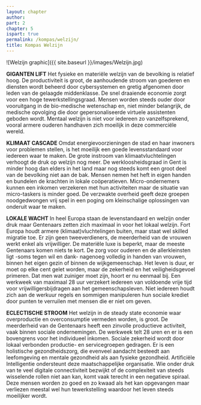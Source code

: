 ```yaml
---
layout: chapter
author: 
part: 2
chapter: 5
ispart: true
permalink: /kompas/welzijn/
title: Kompas Welzijn
---
```


![Welzijn graphic]({{ site.baseurl }}/images/Welzijn.jpg)

**GIGANTEN LIFT** Het fysieke en materiële welzijn van de bevolking is relatief hoog. De productiviteit is groot, de aanhoudende stroom van goederen en diensten wordt beheerd door cybersystemen en gretig afgenomen door leden van de gelaagde middenklasse. De snel draaiende economie zorgt voor een hoge tewerkstellingsgraad. Mensen worden steeds ouder door vooruitgang in de bio-medische wetenschap en, niet minder belangrijk, de medische opvolging die door gepersonaliseerde virtuele assistenten geboden wordt. Mentaal welzijn is niet voor iedereen zo vanzelfsprekend, vooral armere ouderen handhaven zich moeilijk in deze commerciële wereld. 

**KLIMAAT CASCADE** Omdat energievoorzieningen de stad en haar inwoners voor problemen stellen, is het moeilijk een goede levensstandaard voor iedereen waar te maken. De grote instroom van klimaatvluchtelingen verhoogt de druk op welzijn nog meer. De werkloosheidsgraad in Gent is minder hoog dan elders in het land maar nog steeds komt een groot deel van de bevolking niet aan de bak. Mensen nemen het heft in eigen handen en bundelen de krachten in lokale coöperatieven. Micro-ondernemers kunnen een inkomen verzekeren met hun activiteiten maar de situatie van micro-taskers is minder goed. De verzwakte overheid geeft deze groepen noodgedwongen vrij spel in een poging om kleinschalige oplossingen van onderuit waar te maken. 

**LOKALE WACHT** In heel Europa staan de levenstandaard en welzijn onder druk maar Gentenaars zetten zich maximaal in voor het lokaal welzijn. Fort Europa houdt armere (klimaat)vluchtelingen buiten, maar staat wel skilled migratie toe. Er zijn geen tweeverdieners, de meerderheid van de vrouwen werkt enkel als vrijwilliger. De materiële luxe is beperkt, maar de meeste Gentenaars komen niets te kort. De zorg voor ouderen en de allerkleinsten ligt -soms tegen wil en dank- nagenoeg volledig in handen van vrouwen, binnen het eigen gezin of binnen de wijkgemeenschap. Het leven is duur, er moet op elke cent gelet worden, maar de zekerheid en het veiligheidsgevoel primeren. Dat men wat zuiniger moet zijn, hoort er nu eenmaal bij. Een werkweek van maximaal 28 uur verzekert iedereen van voldoende vrije tijd voor vrijwilligersbijdragen aan het gemeenschapsleven. Niet iedereen houdt zich aan de werkuur regels en sommigen manipuleren hun sociale krediet door punten te verruilen met mensen die er niet om geven. 

**ECLECTISCHE STROOM** Het welzijn in de steady state economie waar overproductie en overconsumptie vermeden worden, is groot. De meerderheid van de Gentenaars heeft een zinvolle productieve activiteit, vaak binnen sociale ondernemingen. De werkweek telt 28 uren en er is een bovengrens voor het individueel inkomen. Sociale zekerheid wordt door lokaal verbonden productie- en servicegroepen gedragen. Er is een holistische gezondheidszorg, die evenveel aandacht besteedt aan leefomgeving en mentale gezondheid als aan fysieke gezondheid. Artificiële Intelligentie ondersteunt deze maatschappelijke organisatie. Wie onder druk van te veel digitale connectiviteit bezwijkt of de complexiteit van steeds wisselende rollen niet aan kan, komt vaak terecht in een negatieve spiraal. Deze mensen worden zo goed en zo kwaad als het kan opgevangen maar verliezen meestal wel hun tewerkstelling waardoor het leven steeds moeilijker wordt. 
